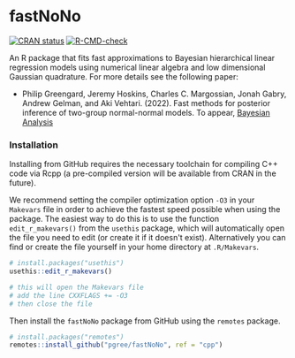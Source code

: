 # fastNoNo

<!-- badges: start -->
[![CRAN status](https://www.r-pkg.org/badges/version/cmdstanr)](https://CRAN.R-project.org/package=fastNoNo)
[![R-CMD-check](https://github.com/pgree/fastNoNo/workflows/R-CMD-check/badge.svg)](https://github.com/pgree/fastNoNo/actions)
<!-- badges: end -->

An R package that fits fast approximations to Bayesian hierarchical linear
regression models using numerical linear algebra and low dimensional Gaussian
quadrature. For more details see the following paper:

* Philip Greengard, Jeremy Hoskins, Charles C. Margossian, Jonah Gabry, Andrew Gelman, and Aki Vehtari. (2022). Fast methods for posterior inference of two-group normal-normal models. To appear, [Bayesian Analysis](http://www.stat.columbia.edu/~gelman/research/published/two_group_fastnono.pdf)

### Installation

Installing from GitHub requires the necessary toolchain for compiling C++ code
via Rcpp (a pre-compiled version will be available from CRAN in the future). 

We recommend setting the compiler optimization option `-O3` in your `Makevars`
file in order to achieve the fastest speed possible when using the package. The
easiest way to do this is to use the function `edit_r_makevars()` from the
`usethis` package, which will automatically open the file you need to edit (or
create it if it doesn't exist). Alternatively you can find or create the file
yourself in your home directory at `.R/Makevars`.

```r
# install.packages("usethis")
usethis::edit_r_makevars()

# this will open the Makevars file
# add the line CXXFLAGS += -O3
# then close the file
```

Then install the `fastNoNo` package from GitHub using the `remotes` package. 

```r
# install.packages("remotes")
remotes::install_github("pgree/fastNoNo", ref = "cpp")
```
